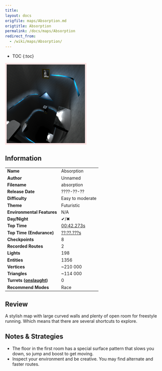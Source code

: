 ```yaml
---
title: 
layout: docs
origfile: maps/Absorption.md
origtitle: Absorption
permalink: /docs/maps/Absorption
redirect_from:
  - /wiki/maps/Absorption/
---
```

* TOC
{:toc}
<img style='border:5px solid #ffe0e0e0' src="../images/maps/absorption.png" width="256px" />

## Information

|                                                           |                                                                |
|-----------------------------------------------------------|----------------------------------------------------------------|
| **Name**                                                  | Absorption                                                     |
| **Author**                                                | Unnamed                                                        |
| **Filename**                                              | absorption                                                     |
| **Release Date**                                          | ????-??-??                                                     |
| **Difficulty**                                            | Easy to moderate                                               |
| **Theme**                                                 | Futuristic                                                     |
| **Environmental Features**                                | N/A                                                            |
| **Day/Night**                                             | ✔/✖                                                           |
| **Top Time**                                              | [00:42.273s](http://play.redeclipse.net:28700/maps/absorption) |
| **Top Time (Endurance)**                                  | [??:??.???s](http://play.redeclipse.net:28700/maps/absorption) |
| **Checkpoints**                                           | 8                                                              |
| **Recorded Routes**                                       | 2                                                              |
| **Lights**                                                | 198                                                            |
| **Entities**                                              | 1356                                                           |
| **Vertices**                                              | ~210 000                                                       |
| **Triangles**                                             | ~114 000                                                       |
| **Turrets ([onslaught](../Modes-and-Mutators#Mutators))** | 0                                                              |
| **Recommend Modes**                                       | Race                                                           |

## Review

A stylish map with large curved walls and plenty of open room for freestyle running. Which means that there are several shortcuts to explore.

## Notes & Strategies

- The floor in the first room has a special surface pattern that slows you down, so jump and boost to get moving.
- Inspect your environment and be creative. You may find alternate and faster routes.
